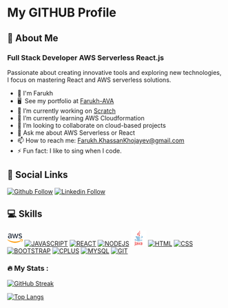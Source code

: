 # My GITHUB Profile

## 👤 About Me

### Full Stack Developer AWS Serverless React.js
Passionate about creating innovative tools and exploring new technologies, I focus on mastering React and AWS serverless solutions.

- 👋 I'm Farukh
- 🖥️  See my portfolio at [Farukh-AVA](https://farukhava-portfolio.netlify.app/)
- 🔭 I’m currently working on [Scratch](https://github.com/Farukh-AVA/demo-notes-app)
- 🌱 I’m currently learning AWS Cloudformation
- 👯 I’m looking to collaborate on cloud-based projects  
- 💬 Ask me about AWS Serverless or React 
- 📫 How to reach me: [Farukh.KhassanKhojayev@gmail.com](mailto:Farukh.KhassanKhojayev@gmail.com)
- ⚡ Fun fact: I like to sing when I code. 

## 🔗 Social Links

[![Github Follow](https://img.shields.io/badge/Github-100000?style=flat-square&logo=github&logoColor=white)](https://github.com/Farukh-AVA)
[![Linkedin Follow](https://img.shields.io/badge/Linkedin-0077B5?style=flat-square&logo=linkedin&logoColor=white)](https://www.linkedin.com/in/farukh-khassan-khojayev/)

## 💻 Skills

<p align="left">
<a href="https://aws.amazon.com/" target="_blank" rel="noreferrer"><img src="https://raw.githubusercontent.com/devicons/devicon/55609aa5bd817ff167afce0d965585c92040787a/icons/amazonwebservices/amazonwebservices-original-wordmark.svg" width="36" height="36" alt="AWS" /></a>  
<a href="https://www.javascript.com/" target="_blank" rel="noreferrer"><img src="https://cdn.jsdelivr.net/gh/devicons/devicon/icons/javascript/javascript-original.svg" width="36" height="36" alt="JAVASCRIPT" /></a>  
<a href="https://reactjs.org/" target="_blank" rel="noreferrer"><img src="https://cdn.jsdelivr.net/gh/devicons/devicon/icons/react/react-original.svg" width="36" height="36" alt="REACT" /></a> 
<a href="https://nodejs.org/en/" target="_blank" rel="noreferrer"><img src="https://cdn.jsdelivr.net/gh/devicons/devicon/icons/nodejs/nodejs-original.svg" width="36" height="36" alt="NODEJS" /></a>   
<a href="https://www.java.com/en/" target="_blank" rel="noreferrer"><img src="https://raw.githubusercontent.com/devicons/devicon/55609aa5bd817ff167afce0d965585c92040787a/icons/java/java-original-wordmark.svg" width="36" height="36" alt="JAVA" /></a>   
<a href="https://developer.mozilla.org/en-US/docs/Web/HTML" target="_blank" rel="noreferrer"><img src="https://cdn.jsdelivr.net/gh/devicons/devicon/icons/html5/html5-original.svg" width="36" height="36" alt="HTML" /></a> 
<a href="https://developer.mozilla.org/en-US/docs/Web/CSS" target="_blank" rel="noreferrer"><img src="https://cdn.jsdelivr.net/gh/devicons/devicon/icons/css3/css3-original.svg" width="36" height="36" alt="CSS" /></a> 
<a href="https://getbootstrap.com/" target="_blank" rel="noreferrer"><img src="https://cdn.jsdelivr.net/gh/devicons/devicon/icons/bootstrap/bootstrap-original.svg" width="36" height="36" alt="BOOTSTRAP" /></a>   
<a href="https://docs.microsoft.com/en-us/cpp/?view=msvc-170" target="_blank" rel="noreferrer"><img src="https://cdn.jsdelivr.net/gh/devicons/devicon/icons/cplusplus/cplusplus-original.svg" width="36" height="36" alt="CPLUS" /></a>  
<a href="https://www.mysql.com/" target="_blank" rel="noreferrer"><img src="https://cdn.jsdelivr.net/gh/devicons/devicon/icons/mysql/mysql-original.svg" width="36" height="36" alt="MYSQL" /></a> 
<a href="https://git-scm.com/" target="_blank" rel="noreferrer"><img src="https://cdn.jsdelivr.net/gh/devicons/devicon/icons/git/git-original.svg" width="36" height="36" alt="GIT" /></a>

### :fire: My Stats :
[![GitHub Streak](http://github-readme-streak-stats.herokuapp.com?user=Farukh-AVA&theme=dark&background=000000)](https://git.io/streak-stats)

[![Top Langs](https://github-readme-stats.vercel.app/api/top-langs/?username=Farukh-AVA&layout=compact&theme=vision-friendly-dark)](https://github.com/anuraghazra/github-readme-stats)
